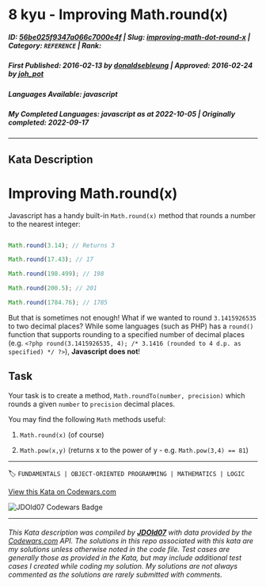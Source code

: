 # 8 kyu - Improving Math.round(x)

##### **ID**: [56be025f9347a066c7000e4f](https://www.codewars.com/kata/56be025f9347a066c7000e4f) | **Slug**: [improving-math-dot-round-x](https://www.codewars.com/kata/56be025f9347a066c7000e4f) | **Category**: `REFERENCE` | **Rank**: <span style="color:white">8 kyu</span>

##### **First Published**: 2016-02-13 ***by*** [donaldsebleung](https://www.codewars.com/users/donaldsebleung) | **Approved**: 2016-02-24 ***by*** [joh_pot](https://www.codewars.com/users/joh_pot)

##### **Languages Available**: javascript

##### **My Completed Languages**: javascript ***as at*** 2022-10-05 | **Originally completed**: 2022-09-17

---

## Kata Description


# Improving Math.round(x)



Javascript has a handy built-in ```Math.round(x)``` method that rounds a number to the nearest integer:



```javascript

Math.round(3.14); // Returns 3

Math.round(17.43); // 17

Math.round(198.499); // 198

Math.round(200.5); // 201

Math.round(1784.76); // 1785

```



But that is sometimes not enough!  What if we wanted to round ```3.1415926535``` to two decimal places?  While some languages (such as PHP) has a ```round()``` function that supports rounding to a specified number of decimal places (e.g. ```<?php round(3.1415926535, 4); /* 3.1416 (rounded to 4 d.p. as specified) */ ?>```), **Javascript does not**!



## Task



Your task is to create a method, ```Math.roundTo(number, precision)``` which rounds a given ```number``` to ```precision``` decimal places.



You may find the following ```Math``` methods useful:



1. ```Math.round(x)``` (of course)

2. ```Math.pow(x,y)``` (returns x to the power of y - e.g. ```Math.pow(3,4) == 81```)

---


🏷 `FUNDAMENTALS | OBJECT-ORIENTED PROGRAMMING | MATHEMATICS | LOGIC`


[View this Kata on Codewars.com](https://www.codewars.com/kata/56be025f9347a066c7000e4f)

![](https://www.codewars.com/users/jdold07/badges/large "JDOld07 Codewars Badge")

---

###### *This Kata description was compiled by [**JDOld07**](https://tpstech.dev) with data provided by the [Codewars.com](https://www.codewars.com) API.  The solutions in this repo associated with this kata are my solutions unless otherwise noted in the code file.  Test cases are generally those as provided in the Kata, but may include additional test cases I created while coding my solution.  My solutions are not always commented as the solutions are rarely submitted with comments.*
